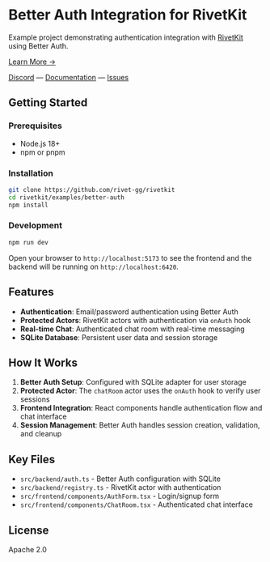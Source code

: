 # Better Auth Integration for RivetKit

Example project demonstrating authentication integration with [RivetKit](https://rivetkit.org) using Better Auth.

[Learn More →](https://github.com/rivet-gg/rivetkit)

[Discord](https://rivet.gg/discord) — [Documentation](https://rivetkit.org) — [Issues](https://github.com/rivet-gg/rivetkit/issues)

## Getting Started

### Prerequisites

- Node.js 18+
- npm or pnpm

### Installation

```sh
git clone https://github.com/rivet-gg/rivetkit
cd rivetkit/examples/better-auth
npm install
```

### Development

```sh
npm run dev
```

Open your browser to `http://localhost:5173` to see the frontend and the backend will be running on `http://localhost:6420`.

## Features

- **Authentication**: Email/password authentication using Better Auth
- **Protected Actors**: RivetKit actors with authentication via `onAuth` hook
- **Real-time Chat**: Authenticated chat room with real-time messaging
- **SQLite Database**: Persistent user data and session storage

## How It Works

1. **Better Auth Setup**: Configured with SQLite adapter for user storage
2. **Protected Actor**: The `chatRoom` actor uses the `onAuth` hook to verify user sessions
3. **Frontend Integration**: React components handle authentication flow and chat interface
4. **Session Management**: Better Auth handles session creation, validation, and cleanup

## Key Files

- `src/backend/auth.ts` - Better Auth configuration with SQLite
- `src/backend/registry.ts` - RivetKit actor with authentication
- `src/frontend/components/AuthForm.tsx` - Login/signup form
- `src/frontend/components/ChatRoom.tsx` - Authenticated chat interface

## License

Apache 2.0